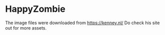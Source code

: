 # HappyZombie
The image files were downloaded from
https://kenney.nl/
Do check his site out for more assets.
